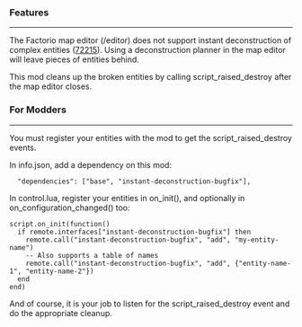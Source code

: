 ### Features
---
The Factorio map editor (/editor) does not support instant deconstruction of complex entities ([72215](https://forums.factorio.com/72215)). Using a deconstruction planner in the map editor will leave pieces of entities behind.

This mod cleans up the broken entities by calling script_raised_destroy after the map editor closes.

### For Modders
---
You must register your entities with the mod to get the script_raised_destroy events.

In info.json, add a dependency on this mod:
```
  "dependencies": ["base", "instant-deconstruction-bugfix"],
```

In control.lua, register your entities in on_init(), and optionally in on_configuration_changed() too:
```
script.on_init(function()
  if remote.interfaces["instant-deconstruction-bugfix"] then
    remote.call("instant-deconstruction-bugfix", "add", "my-entity-name")
    -- Also supports a table of names
    remote.call("instant-deconstruction-bugfix", "add", {"entity-name-1", "entity-name-2"})
  end
end)
```

And of course, it is your job to listen for the script_raised_destroy event and do the appropriate cleanup.
